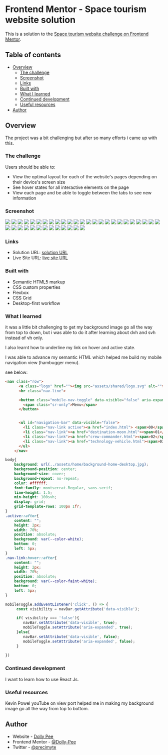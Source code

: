 # Frontend Mentor - Space tourism website solution

This is a solution to the [Space tourism website challenge on Frontend Mentor](https://www.frontendmentor.io/challenges/space-tourism-multipage-website-gRWj1URZ3).

## Table of contents

- [Overview](#overview)
  - [The challenge](#the-challenge)
  - [Screenshot](#screenshot)
  - [Links](#links)
  - [Built with](#built-with)
  - [What I learned](#what-i-learned)
  - [Continued development](#continued-development)
  - [Useful resources](#useful-resources)
- [Author](#author)


## Overview

The project was a bit challenging but after so many efforts i came up with this.

### The challenge

Users should be able to:

- View the optimal layout for each of the website's pages depending on their device's screen size
- See hover states for all interactive elements on the page
- View each page and be able to toggle between the tabs to see new information

### Screenshot

![](./project%20screenshot/1st%20Screenshot%202023-08-06%20164613.jpg)
![](./project%20screenshot/2nd%20Screenshot%202023-08-06%20at%2016-43-19%20Frontend%20Mentor%20Space%20tourism%20website.png)
![](./project%20screenshot/3rd%20Screenshot%202023-08-06%20at%2016-47-26%20Frontend%20Mentor%20Space%20tourism%20website.png)
![](./project%20screenshot/4th%20Screenshot%202023-08-06%20at%2016-47-40%20Frontend%20Mentor%20Space%20tourism%20website.png)
![](./project%20screenshot/5th%20Screenshot%202023-08-06%20at%2016-47-53%20Frontend%20Mentor%20Space%20tourism%20website.png)
![](./project%20screenshot/6th%20Screenshot%202023-08-06%20at%2016-48-07%20Frontend%20Mentor%20Space%20tourism%20website.png)
![](./project%20screenshot/7th%20Screenshot%202023-08-06%20at%2016-48-19%20Frontend%20Mentor%20Space%20tourism%20website.png)
![](./project%20screenshot/8th%20Screenshot%202023-08-06%20at%2016-48-30%20Frontend%20Mentor%20Space%20tourism%20website.png)
![](./project%20screenshot/9th%20Screenshot%202023-08-06%20at%2016-48-40%20Frontend%20Mentor%20Space%20tourism%20website.png)
![](./project%20screenshot/10th%20Screenshot%202023-08-06%20at%2016-48-49%20Frontend%20Mentor%20Space%20tourism%20website.png)
![](./project%20screenshot/11th%20Screenshot%202023-08-06%20at%2016-49-01%20Frontend%20Mentor%20Space%20tourism%20website.png)
![](./project%20screenshot/12th%20Screenshot%202023-08-06%20at%2016-49-12%20Frontend%20Mentor%20Space%20tourism%20website.png)
![](./project%20screenshot/13th%20Screenshot%202023-08-06%20at%2016-59-10%20Frontend%20Mentor%20Space%20tourism%20website.png)
![](./project%20screenshot/14th%20Screenshot%202023-08-06%20at%2016-59-20%20Frontend%20Mentor%20Space%20tourism%20website.png)
![](./project%20screenshot/15th%20Screenshot%202023-08-06%20at%2016-59-29%20Frontend%20Mentor%20Space%20tourism%20website.png)
![](./project%20screenshot/16th%20Screenshot%202023-08-06%20at%2017-02-18%20Frontend%20Mentor%20Space%20tourism%20website.png)
![](./project%20screenshot/17th%20Screenshot%202023-08-06%20at%2017-03-06%20Frontend%20Mentor%20Space%20tourism%20website.png)
![](./project%20screenshot/18th%20Screenshot%202023-08-06%20at%2017-04-00%20Frontend%20Mentor%20Space%20tourism%20website.png)
![](./project%20screenshot/19th%20Screenshot%202023-08-06%20at%2017-04-10%20Frontend%20Mentor%20Space%20tourism%20website.png)
![](./project%20screenshot/20th%20Screenshot%202023-08-06%20at%2017-04-20%20Frontend%20Mentor%20Space%20tourism%20website.png)
![](./project%20screenshot/21st%20Screenshot%202023-08-06%20at%2017-04-28%20Frontend%20Mentor%20Space%20tourism%20website.png)
![](./project%20screenshot/22nd%20Screenshot%202023-08-06%20at%2017-04-36%20Frontend%20Mentor%20Space%20tourism%20website.png)
![](./project%20screenshot/23rd%20Screenshot%202023-08-06%20at%2017-04-44%20Frontend%20Mentor%20Space%20tourism%20website.png)
![](./project%20screenshot/24th%20Screenshot%202023-08-06%20at%2017-04-58%20Frontend%20Mentor%20Space%20tourism%20website.png)
![](./project%20screenshot/25th%20Screenshot%202023-08-06%20at%2017-15-39%20Frontend%20Mentor%20Space%20tourism%20website.png)
![](./project%20screenshot/26th%20Screenshot%202023-08-06%20at%2017-15-53%20Frontend%20Mentor%20Space%20tourism%20website.png)
![](./project%20screenshot/27th%20Screenshot%202023-08-06%20at%2017-16-02%20Frontend%20Mentor%20Space%20tourism%20website.png)
![](./project%20screenshot/28th%20Screenshot%202023-08-06%20at%2017-16-16%20Frontend%20Mentor%20Space%20tourism%20website.png)
![](./project%20screenshot/29th%20Screenshot%202023-08-06%20at%2017-16-24%20Frontend%20Mentor%20Space%20tourism%20website.png)
![](./project%20screenshot/30th%20Screenshot%202023-08-06%20at%2017-16-35%20Frontend%20Mentor%20Space%20tourism%20website.png)
![](./project%20screenshot/31st%20Screenshot%202023-08-06%20at%2017-16-46%20Frontend%20Mentor%20Space%20tourism%20website.png)
![](./project%20screenshot/32nd%20Screenshot%202023-08-06%20at%2017-19-26%20Frontend%20Mentor%20Space%20tourism%20website.png)
![](./project%20screenshot/33rd%20Screenshot%202023-08-06%20at%2017-19-35%20Frontend%20Mentor%20Space%20tourism%20website.png)
![](./project%20screenshot/34th%20Screenshot%202023-08-06%20at%2017-20-06%20Frontend%20Mentor%20Space%20tourism%20website.png)
![](./project%20screenshot/35th%20Screenshot%202023-08-06%20at%2017-21-50%20Frontend%20Mentor%20Space%20tourism%20website.png)
![](./project%20screenshot/36th%20Screenshot%202023-08-06%20at%2017-22-05%20Frontend%20Mentor%20Space%20tourism%20website.png)
![](./project%20screenshot/37th%20Screenshot%202023-08-06%20at%2017-22-13%20Frontend%20Mentor%20Space%20tourism%20website.png)
![](./project%20screenshot/38th%20Screenshot%202023-08-06%20at%2017-22-21%20Frontend%20Mentor%20Space%20tourism%20website.png)


### Links

- Solution URL: [solution URL](https://dolly-pee.github.io/Space-Tourism/)
- Live Site URL: [live site URL](https://dolly-pee.github.io/Space-Tourism/)


### Built with

- Semantic HTML5 markup
- CSS custom properties
- Flexbox
- CSS Grid
- Desktop-first workflow

### What I learned

it was a little bit challenging to get my background image go all the way from top to down, but i was able to 
do it after learning about dvh and svh instead of vh only.

I also learnt how to underline my link on hover and active state.

I was able to advance my semantic HTML which helped me build my mobile navigation view (hambugger menu).

see below:

```html
<nav class="row">
      <a class="logo" href=""><img src="assets/shared/logo.svg" alt=""></a>
      <hr class="nav-line">

      <button class="mobile-nav-toggle" data-visible="false" aria-expanded="false" aria-controls="navigation-bar">
        <span class="sr-only">Menu</span>
      </button>


      <ul id="navigation-bar" data-visible="false">
        <li class="nav-link active"><a href="index.html"> <span>00</span> Home </a></li>
        <li class="nav-link"><a href="destination-moon.html"><span>01</span> Destination </a></li>
        <li class="nav-link"><a href="crew-commander.html"><span>02</span> Crew </a></li>
        <li class="nav-link"><a href="technology-vehicle.html"><span>03</span> Technology </a></li>
      </ul>
    </nav>
```
```css
body{
    background: url(../assets/home/background-home-desktop.jpg);
    background-position: center;
    background-size: cover;
    background-repeat: no-repeat;
    color: #ffffff;
    font-family: montserrat-Regular, sans-serif;
    line-height: 1.5;
    min-height: 100svh;
    display: grid;
    grid-template-rows: 100px 1fr;
}
.active::after{
    content: "";
    height: 2px;
    width: 70%;
    position: absolute;
    background: var(--color-white);
    bottom: 0;
    left: 5px;
}
.nav-link:hover::after{
    content: "";
    height: 2px;
    width: 70%;
    position: absolute;
    background: var(--color-faint-white);
    bottom: 0;
    left: 5px;
}
```
```js
mobileToggle.addEventListener('click', () => {
     const visibility = navBar.getAttribute('data-visible');

     if( visibility === 'false'){
        navBar.setAttribute('data-visible', true);
        mobileToggle.setAttribute('aria-expanded', true);
     }else{
        navBar.setAttribute('data-visible', false);
        mobileToggle.setAttribute('aria-expanded', false);
     }
    
})
```


### Continued development

I want to learn how to use React Js.

### Useful resources

Kevin Powel youTube on view port helped me in making my background image go all the way from top to bottom.

## Author

- Website - [Dolly Pee](https://www.your-site.com)
- Frontend Mentor - [@Dolly-Pee](https://www.frontendmentor.io/profile/Dolly-Pee)
- Twitter - [@precimyte](https://twitter.com/Precimyte)
